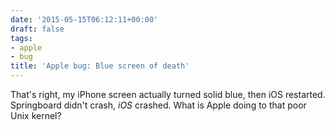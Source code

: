 ```yaml
---
date: '2015-05-15T06:12:11+00:00'
draft: false
tags:
- apple
- bug
title: 'Apple bug: Blue screen of death'
---
```


That's right, my iPhone screen actually turned solid blue, then iOS restarted. Springboard didn't crash, *iOS* crashed. What is Apple doing to that poor Unix kernel?
